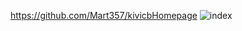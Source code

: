 https://github.com/Mart357/kivicbHomepage
![index](https://github.com/user-attachments/assets/61657a37-fc51-4f49-a788-40c0589ebd38)
